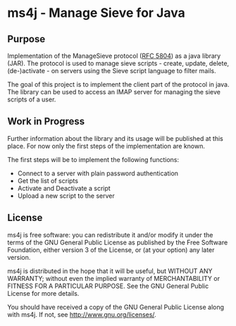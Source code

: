 # ms4j - Manage Sieve for Java

## Purpose

Implementation of the ManageSieve protocol ([RFC 5804](http://www.ietf.org/rfc/rfc5804.txt))
as a java library (JAR). The protocol is used to manage sieve scripts - create, update, delete,
(de-)activate - on servers using the Sieve script language to filter mails.

The goal of this project is to implement the client part of the protocol in java. The library
can be used to access an IMAP server for managing the sieve scripts of a user.

## Work in Progress

Further information about the library and its usage will be published at this place. For
now only the first steps of the implementation are known.

The first steps will be to implement the following functions:

 * Connect to a server with plain password authentication
 * Get the list of scripts
 * Activate and Deactivate a script
 * Upload a new script to the server

## License

ms4j is free software: you can redistribute it and/or modify
it under the terms of the GNU General Public License as published by
the Free Software Foundation, either version 3 of the License, or
(at your option) any later version.

ms4j is distributed in the hope that it will be useful,
but WITHOUT ANY WARRANTY; without even the implied warranty of
MERCHANTABILITY or FITNESS FOR A PARTICULAR PURPOSE.  See the
GNU General Public License for more details.

You should have received a copy of the GNU General Public License
along with ms4j.  If not, see <http://www.gnu.org/licenses/>.
